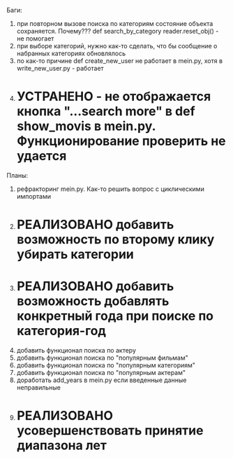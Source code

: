 Баги:
1) при повторном вызове поиска по категориям состояние объекта сохраняется. Почему???
    def search_by_category
    reader.reset_obj() - не помогает 
2) при выборе категорий, нужно как-то сделать, что бы сообщение о набранных категориях обновлялось
3) по как-то причине def create_new_user не работает в mein.py, хотя в write_new_user.py - работает 
4) # УСТРАНЕНО - не отображается кнопка "...search more" в def show_movis в mein.py. Функционирование проверить не удается 

Планы:
1) рефракторинг mein.py. Как-то решить вопрос с циклическими импортами 
2) # РЕАЛИЗОВАНО добавить возможность по второму клику убирать категории
3) # РЕАЛИЗОВАНО добавить возможность добавлять конкретный года при поиске по категория-год
4) добавить функционал поиска по актеру
5) добавить функционал поиска по "популярным фильмам"
6) добавить функционал поиска по "популярным категориям"
7) добавить функционал поиска по "популярным актерам"
8) доработать add_years в mein.py если введенные данные неправильные
9) # РЕАЛИЗОВАНО усовершенствовать принятие диапазона лет